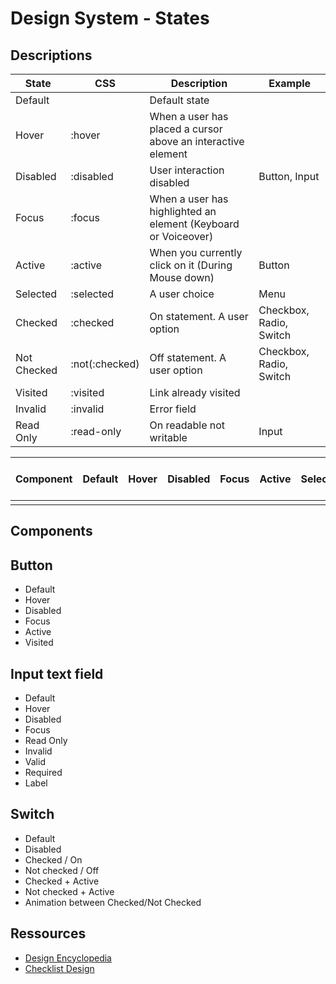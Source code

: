 # Design System - States

## Descriptions

|State|CSS|Description|Example|
|---|---|---|---|
|Default||Default state||
|Hover|:hover|When a user has placed a cursor above an interactive element||
|Disabled|:disabled|User interaction disabled|Button, Input|
|Focus|:focus|When a user has highlighted an element (Keyboard or Voiceover)||
|Active|:active|When you currently click on it (During Mouse down) |Button|
|Selected|:selected|A user choice|Menu|
|Checked|:checked|On statement. A user option|Checkbox, Radio, Switch|
|Not Checked|:not(:checked)| Off statement. A user option|Checkbox, Radio, Switch|
|Visited|:visited|Link already visited||
|Invalid|:invalid|Error field||
|Read Only|:read-only|On readable not writable|Input|

|Component|Default|Hover|Disabled|Focus|Active|Selected|Checked / Not Checked|Visited|Invalid|Read Only|
|---|---|---|---|---|---|---|---|---|---|---|
||||||||||||

## Components

## Button

- Default
- Hover
- Disabled
- Focus
- Active
- Visited

## Input text field

- Default
- Hover
- Disabled
- Focus
- Read Only
- Invalid 
- Valid
- Required
- Label

## Switch

- Default
- Disabled
- Checked / On
- Not checked / Off
- Checked + Active
- Not checked + Active
- Animation between Checked/Not Checked

## Ressources

- [Design Encyclopedia](https://www.designencyclopedia.io/)
- [Checklist Design](https://www.checklist.design/)
